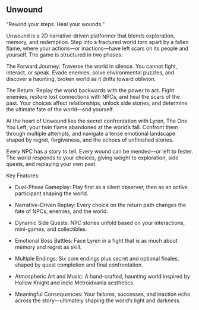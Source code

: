 ## Unwound

“Rewind your steps. Heal your wounds.”

Unwound is a 2D narrative-driven platformer that blends exploration, memory, and redemption. Step into a fractured world torn apart by a fallen flame, where your actions—or inactions—have left scars on its people and yourself.
The game is structured in two phases:

The Forward Journey: Traverse the world in silence. You cannot fight, interact, or speak. Evade enemies, solve environmental puzzles, and discover a haunting, broken world as it drifts toward oblivion.

The Return: Replay the world backwards with the power to act. Fight enemies, restore lost connections with NPCs, and heal the scars of the past. Your choices affect relationships, unlock side stories, and determine the ultimate fate of the world—and yourself.

At the heart of Unwound lies the secret confrontation with Lyren, The One You Left, your twin flame abandoned at the world’s fall. Confront them through multiple attempts, and navigate a tense emotional landscape shaped by regret, forgiveness, and the echoes of unfinished stories.

Every NPC has a story to tell. Every wound can be mended—or left to fester. The world responds to your choices, giving weight to exploration, side quests, and replaying your own past.

Key Features:

* Dual-Phase Gameplay: Play first as a silent observer, then as an active participant shaping the world.

* Narrative-Driven Replay: Every choice on the return path changes the fate of NPCs, enemies, and the world.

* Dynamic Side Quests: NPC stories unfold based on your interactions, mini-games, and collectibles.

* Emotional Boss Battles: Face Lyren in a fight that is as much about memory and regret as skill.

* Multiple Endings: Six core endings plus secret and optional finales, shaped by quest completion and final confrontation.

* Atmospheric Art and Music: A hand-crafted, haunting world inspired by Hollow Knight and indie Metroidvania aesthetics.

* Meaningful Consequences: Your failures, successes, and inaction echo across the story—ultimately shaping the world’s light and darkness.

